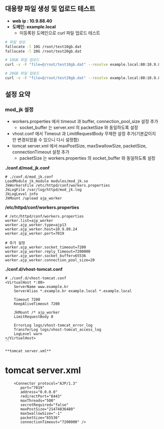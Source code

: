 
## 대용량 파일 생성 및 업로드 테스트

* **web ip : 10.9.88.40**
* **도메인: example.local**
    * 미등록된 도메인으로 curl 파일 업로드 테스트

```bash
# 파일 생성
fallocate -l 10G /root/test10gb.dat
fallocate -l 20G /root/test20gb.dat

# 10GB 파일 업로드
curl -v -F "file=@/root/test10gb.dat" --resolve example.local:80:10.9.88.40 http://example.local/uploadResult.jsp

# 20GB 파일 업로드
curl -v -F "file=@/root/test20gb.dat" --resolve example.local:80:10.9.88.40 http://example.local/uploadResult.jsp
```

## 설정 요약
### mod_jk 설정

* workers.properties 에서 timeout 과 buffer, connection_pool_size 설정 추가
  * socket_buffer 는 server.xml 의 packetSize 와 동일하도록 설정
* vhost.conf 에서 Timeout 과 LimitRequestBody 무제한 설정 추가(기본값이지만 변경되었을 수 있으니 다시 설정함)
* tomcat server.xml 에서 maxPostSize, maxSwallowSize, packetSize, connectionTimeout 설정 추가
  *  packetSize 는 workers.properties 의 socket_buffer 와 동일하도록 설정

**./conf.d/mod_jk.conf**
```
# ./conf.d/mod_jk.conf
LoadModule jk_module modules/mod_jk.so
JkWorkersFile /etc/httpd/conf/workers.properties
JkLogFile /var/log/httpd/mod_jk.log
JkLogLevel info
JkMount /upload ajp_worker
```

**/etc/httpd/conf/workers.properties**
```
# /etc/httpd/conf/workers.properties
worker.list=ajp_worker
worker.ajp_worker.type=ajp13
worker.ajp_worker.host=10.9.89.24
worker.ajp_worker.port=7019

# 추가 설정
worker.ajp_worker.socket_timeout=7200
worker.ajp_worker.reply_timeout=7200000
worker.ajp_worker.socket_buffer=65536
worker.ajp_worker.connection_pool_size=20
```

**./conf.d/vhost-tomcat.conf**
```
# ./conf.d/vhost-tomcat.conf
<VirtualHost *:80>
    ServerName www.example.kr
    ServerAlias *.example.kr example.local *.example.local

    Timeout 7200
    KeepAliveTimeout 7200

    JkMount /* ajp_worker
    LimitRequestBody 0

    ErrorLog logs/vhost-tomcat_error_log
    TransferLog logs/vhost-tomcat_access_log
    LogLevel warn
</VirtualHost>
``

**tomcat server.xml** 
```
# tomcat server.xml
        <Connector protocol="AJP/1.3"
           port="7019"
           address="0.0.0.0"
           redirectPort="8443"
           maxThreads="500"
           secretRequired="false"
           maxPostSize="21474836480"
           maxSwallowSize="-1"
           packetSize="65536"
           connectionTimeout="7200000" />
```

